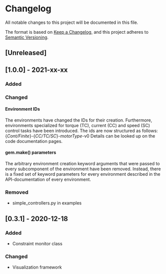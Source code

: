 # Changelog
All notable changes to this project will be documented in this file.

The format is based on [Keep a Changelog](https://keepachangelog.com/en/1.0.0/),
and this project adheres to [Semantic Versioning](https://semver.org/spec/v2.0.0.html).

## [Unreleased]

## [1.0.0] - 2021-xx-xx
### Added

### Changed
#### Environment IDs
The environments have changed the IDs for their creation. 
Furthermore, environments specialized for torque (TC), current (CC) and speed (SC) control tasks have been introduced.
The ids are now structured as follows:
{_Cont/Finite_}-{_CC/TC/SC_}-_motorType_-v0
Details can be looked up on the code documentation pages.
#### gem.make() parameters
The arbitrary environment creation keyword arguments that were passed to every subcomponent of the environment
have been removed. Instead, there is a fixed set of keyword parameters for every environment described in the 
API-documentation of every environment.

### Removed
- simple_controllers.py in examples


## [0.3.1] - 2020-12-18
### Added
- Constraint monitor class

### Changed
- Visualization framework

